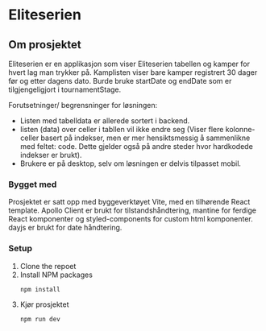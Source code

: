 # Eliteserien

## Om prosjektet

Eliteserien er en applikasjon som viser Eliteserien tabellen og kamper for hvert lag man trykker på. Kamplisten viser bare kamper registrert 30 dager før og etter dagens dato. Burde bruke startDate og endDate som er tilgjengeligjort i tournamentStage.

Forutsetninger/ begrensninger for løsningen: 
* Listen med tabelldata er allerede sortert i backend.
* listen (data) over celler i tabllen vil ikke endre seg (Viser flere kolonne-celler basert på indekser, men er mer hensiktsmessig å sammenlikne med feltet: code. Dette gjelder også på andre steder hvor hardkodede indekser er brukt).
* Brukere er på desktop, selv om løsningen er delvis tilpasset mobil. 



### Bygget med

Prosjektet er satt opp med byggeverktøyet Vite, med en tilhørende React template. Apollo Client er brukt for tilstandshåndtering, mantine for ferdige React komponenter og styled-components for custom html komponenter. dayjs er brukt for date håndtering. 


### Setup

1. Clone the repoet
2. Install NPM packages
   ```sh
   npm install
   ```
3. Kjør prosjektet
   ```sh
   npm run dev
   ```
